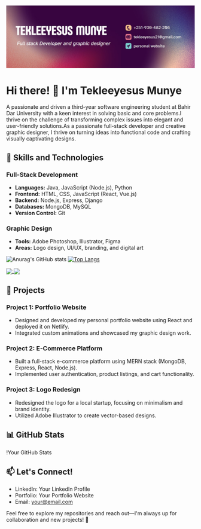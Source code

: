 
![](https://github.com/Tekle-TMT/Tekle-TMT/blob/main/my-banner.jpg)
# Hi there! 👋 I'm Tekleeyesus Munye

A passionate and driven a third-year software engineering student at Bahir Dar University with a keen interest in solving basic and core problems.I thrive on the challenge of transforming complex issues into elegant and user-friendly solutions.As a passionate full-stack developer and creative graphic designer, I thrive on turning ideas into functional code and crafting visually captivating designs.
## 🚀 Skills and Technologies

### Full-Stack Development
- **Languages:** Java, JavaScript (Node.js), Python
- **Frontend:** HTML, CSS, JavaScript (React, Vue.js)
- **Backend:** Node.js, Express, Django
- **Databases:** MongoDB, MySQL
- **Version Control:** Git

### Graphic Design<p></p>
- **Tools:** Adobe Photoshop, Illustrator, Figma
- **Areas:** Logo design, UI/UX, branding, and digital art


![Anurag's GitHub stats](https://github-readme-stats.vercel.app/api?username=tekle-tmt&theme=dark&show_icons=true)
[![Top Langs](https://github-readme-stats.vercel.app/api/top-langs/?username=tekle-tmt)](https://github.com/anuraghazra/github-readme-stats)

<a href="https://github.com/anuraghazra/github-readme-stats">
  <img align="center" src="https://github-readme-stats.vercel.app/api/pin/?username=anuraghazra&repo=github-readme-stats" />
</a>
<a href="https://github.com/anuraghazra/convoychat">
  <img align="center" src="https://github-readme-stats.vercel.app/api/pin/?username=anuraghazra&repo=convoychat" />
</a>

## 🌟 Projects

### Project 1: Portfolio Website
- Designed and developed my personal portfolio website using React and deployed it on Netlify.
- Integrated custom animations and showcased my graphic design work.

### Project 2: E-Commerce Platform
- Built a full-stack e-commerce platform using MERN stack (MongoDB, Express, React, Node.js).
- Implemented user authentication, product listings, and cart functionality.

### Project 3: Logo Redesign
- Redesigned the logo for a local startup, focusing on minimalism and brand identity.
- Utilized Adobe Illustrator to create vector-based designs.

## 📊 GitHub Stats

!Your GitHub Stats

## 📫 Let's Connect!

- LinkedIn: Your LinkedIn Profile
- Portfolio: Your Portfolio Website
- Email: your@email.com

Feel free to explore my repositories and reach out—I'm always up for collaboration and new projects! 🌟


